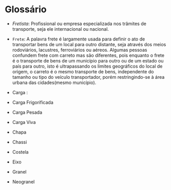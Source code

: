 # Glossário

- *Fretista*: Profissional ou empresa especializada nos trâmites de transporte, seja ele internacional ou nacional.
 
- `Frete`: A palavra frete é largamente usada para definir o ato de transportar bens de um local para outro distante,
seja através dos meios rodoviários, lacustres, ferroviários ou aéreos. Algumas pessoas confundem frete com carreto mas são diferentes, 
pois enquanto o frete é o transporte de bens de um município para outro ou de um estado ou país para outro,
isto é ultrapassando os limites geográficos do local de origem, o carreto é o mesmo transporte de bens,
independente do tamanho ou tipo do veículo transportador, porém restringindo-se à área urbana das cidades(mesmo município).

- Carga :

- Carga Frigorificada

- Carga Pesada

- Carga Viva

- Chapa

- Chassi

- Costela

- Eixo

- Granel

- Neogranel
